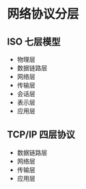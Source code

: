 # 网络协议分层

## ISO 七层模型

- 物理层
- 数据链路层
- 网络层
- 传输层
- 会话层
- 表示层
- 应用层

## TCP/IP 四层协议

- 数据链路层
- 网络层
- 传输层
- 应用层
